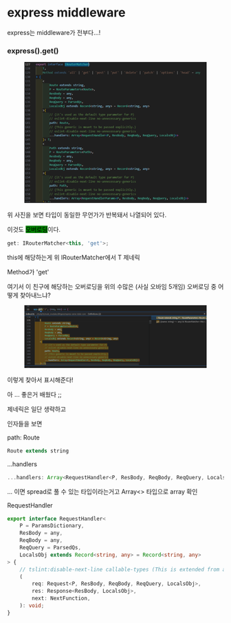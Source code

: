 # express middleware

express는 middleware가 전부다...!

### express().get()

<figure><img src="../../.gitbook/assets/image (16).png" alt=""><figcaption></figcaption></figure>

위 사진을 보면 타입이 동일한 무언가가 반복돼서 나열되어 있다.

이것도 <mark style="background-color:green;">오버로딩</mark>이다.&#x20;



```typescript
get: IRouterMatcher<this, 'get'>;
```

this에 해당하는게 위 IRouterMatcher에서 T 제네릭

Method가 'get'



여기서 이 친구에 해당하는 오버로딩을 위의 수많은 (사실 오바임 5개임) 오버로딩 중 어떻게 찾아내느냐?

<figure><img src="../../.gitbook/assets/image (22).png" alt=""><figcaption></figcaption></figure>

이렇게 찾아서 표시해준다!



아 ... 좋은거 배웠다 ;;

제네릭은 일단 생략하고&#x20;

인자들을 보면&#x20;

path: Route&#x20;

```typescript
Route extends string
```



...handlers

```typescript
...handlers: Array<RequestHandler<P, ResBody, ReqBody, ReqQuery, LocalsObj>>
```

... 이면 spread로 풀 수 있는 타입이라는거고 Array<> 타입으로 array 확인



RequestHandler

```typescript
export interface RequestHandler<
    P = ParamsDictionary,
    ResBody = any,
    ReqBody = any,
    ReqQuery = ParsedQs,
    LocalsObj extends Record<string, any> = Record<string, any>
> {
    // tslint:disable-next-line callable-types (This is extended from and can't extend from a type alias in ts<2.2)
    (
        req: Request<P, ResBody, ReqBody, ReqQuery, LocalsObj>,
        res: Response<ResBody, LocalsObj>,
        next: NextFunction,
    ): void;
}
```







